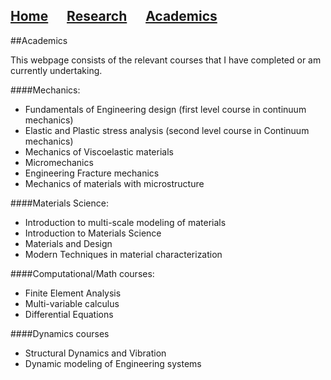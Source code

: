 ## [Home](https://adityavenkatraman.github.io/)&nbsp;&nbsp;&nbsp;&nbsp;&nbsp;&nbsp;[Research](https://adityavenkatraman.github.io/research.html)&nbsp;&nbsp;&nbsp;&nbsp;&nbsp;&nbsp;[Academics](https://adityavenkatraman.github.io/academics.html)

##Academics

This webpage consists of the relevant courses that I have completed or am currently undertaking.

####Mechanics:

- Fundamentals of Engineering design (first level course in continuum mechanics)  
- Elastic and Plastic stress analysis (second level course in Continuum mechanics)  
- Mechanics of Viscoelastic materials  
- Micromechanics
- Engineering Fracture mechanics
- Mechanics of materials with microstructure

####Materials Science:

- Introduction to multi-scale modeling of materials
- Introduction to Materials Science
- Materials and Design
- Modern Techniques in material characterization

####Computational/Math courses:

- Finite Element Analysis
- Multi-variable calculus
- Differential Equations

####Dynamics courses

- Structural Dynamics and Vibration
- Dynamic modeling of Engineering systems
